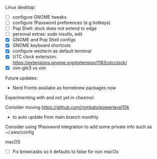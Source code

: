 Linux desktop:

- [ ] configure GNOME tweaks
- [ ] configure 1Password preferences (e.g hotkeys)
- [ ] Pop Shell: dock does not extend to edge
- [ ] personal extras: sudo insults, edit
- [x] GNOME and Pop Shell configs
- [x] GNOME keyboard shortcuts
- [x] configure wezterm as default terminal
- [x] UTC clock extension: https://extensions.gnome.org/extension/1183/utcclock/
- [x] vim-gtk3 vs vim

Future updates:
- Nerd Fronts availabe as homebrew packages now

Experimenting with and not yet in chezmoi:

Consider moving https://github.com/romkatv/powerlevel10k
  - to auto update from main branch monthly

 Consider using 1Password integration to add some private info such as ~/.aws/config

 macOS

 - [ ] Fix brewcasks so it defaults to false for non macOs
